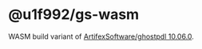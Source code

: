 # @u1f992/gs-wasm

WASM build variant of [ArtifexSoftware/ghostpdl 10.06.0](https://github.com/ArtifexSoftware/ghostpdl/tree/ghostpdl-10.06.0).
